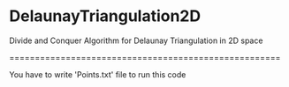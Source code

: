 # DelaunayTriangulation2D
Divide and Conquer Algorithm for Delaunay Triangulation in 2D space


=====================================================

You have to write 'Points.txt' file to run this code
